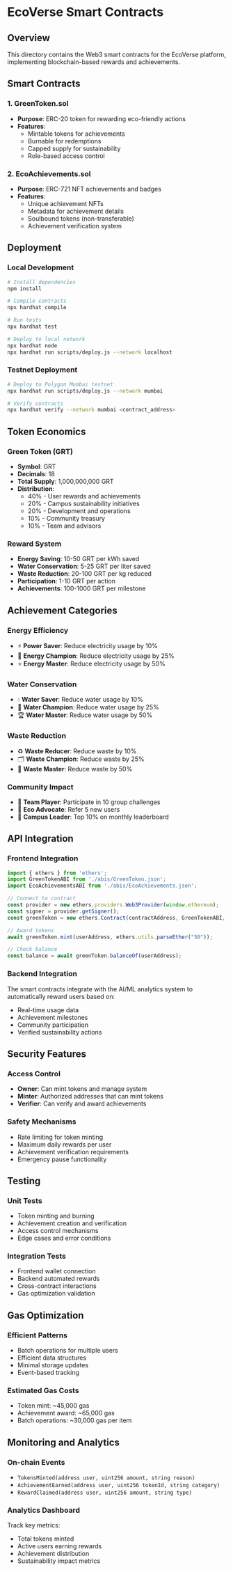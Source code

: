 # EcoVerse Smart Contracts

## Overview
This directory contains the Web3 smart contracts for the EcoVerse platform, implementing blockchain-based rewards and achievements.

## Smart Contracts

### 1. GreenToken.sol
- **Purpose**: ERC-20 token for rewarding eco-friendly actions
- **Features**: 
  - Mintable tokens for achievements
  - Burnable for redemptions
  - Capped supply for sustainability
  - Role-based access control

### 2. EcoAchievements.sol
- **Purpose**: ERC-721 NFT achievements and badges
- **Features**:
  - Unique achievement NFTs
  - Metadata for achievement details
  - Soulbound tokens (non-transferable)
  - Achievement verification system

## Deployment

### Local Development
```bash
# Install dependencies
npm install

# Compile contracts
npx hardhat compile

# Run tests
npx hardhat test

# Deploy to local network
npx hardhat node
npx hardhat run scripts/deploy.js --network localhost
```

### Testnet Deployment
```bash
# Deploy to Polygon Mumbai testnet
npx hardhat run scripts/deploy.js --network mumbai

# Verify contracts
npx hardhat verify --network mumbai <contract_address>
```

## Token Economics

### Green Token (GRT)
- **Symbol**: GRT
- **Decimals**: 18
- **Total Supply**: 1,000,000,000 GRT
- **Distribution**:
  - 40% - User rewards and achievements
  - 20% - Campus sustainability initiatives
  - 20% - Development and operations
  - 10% - Community treasury
  - 10% - Team and advisors

### Reward System
- **Energy Saving**: 10-50 GRT per kWh saved
- **Water Conservation**: 5-25 GRT per liter saved
- **Waste Reduction**: 20-100 GRT per kg reduced
- **Participation**: 1-10 GRT per action
- **Achievements**: 100-1000 GRT per milestone

## Achievement Categories

### Energy Efficiency
- ⚡ **Power Saver**: Reduce electricity usage by 10%
- 🔋 **Energy Champion**: Reduce electricity usage by 25%
- ⭐ **Energy Master**: Reduce electricity usage by 50%

### Water Conservation
- 💧 **Water Saver**: Reduce water usage by 10%
- 🌊 **Water Champion**: Reduce water usage by 25%
- 🏆 **Water Master**: Reduce water usage by 50%

### Waste Reduction
- ♻️ **Waste Reducer**: Reduce waste by 10%
- 🗂️ **Waste Champion**: Reduce waste by 25%
- 🏅 **Waste Master**: Reduce waste by 50%

### Community Impact
- 👥 **Team Player**: Participate in 10 group challenges
- 📢 **Eco Advocate**: Refer 5 new users
- 🌱 **Campus Leader**: Top 10% on monthly leaderboard

## API Integration

### Frontend Integration
```javascript
import { ethers } from 'ethers';
import GreenTokenABI from './abis/GreenToken.json';
import EcoAchievementsABI from './abis/EcoAchievements.json';

// Connect to contract
const provider = new ethers.providers.Web3Provider(window.ethereum);
const signer = provider.getSigner();
const greenToken = new ethers.Contract(contractAddress, GreenTokenABI, signer);

// Award tokens
await greenToken.mint(userAddress, ethers.utils.parseEther("50"));

// Check balance
const balance = await greenToken.balanceOf(userAddress);
```

### Backend Integration
The smart contracts integrate with the AI/ML analytics system to automatically reward users based on:
- Real-time usage data
- Achievement milestones
- Community participation
- Verified sustainability actions

## Security Features

### Access Control
- **Owner**: Can mint tokens and manage system
- **Minter**: Authorized addresses that can mint tokens
- **Verifier**: Can verify and award achievements

### Safety Mechanisms
- Rate limiting for token minting
- Maximum daily rewards per user
- Achievement verification requirements
- Emergency pause functionality

## Testing

### Unit Tests
- Token minting and burning
- Achievement creation and verification
- Access control mechanisms
- Edge cases and error conditions

### Integration Tests
- Frontend wallet connection
- Backend automated rewards
- Cross-contract interactions
- Gas optimization validation

## Gas Optimization

### Efficient Patterns
- Batch operations for multiple users
- Efficient data structures
- Minimal storage updates
- Event-based tracking

### Estimated Gas Costs
- Token mint: ~45,000 gas
- Achievement award: ~65,000 gas
- Batch operations: ~30,000 gas per item

## Monitoring and Analytics

### On-chain Events
- `TokensMinted(address user, uint256 amount, string reason)`
- `AchievementEarned(address user, uint256 tokenId, string category)`
- `RewardClaimed(address user, uint256 amount, string type)`

### Analytics Dashboard
Track key metrics:
- Total tokens minted
- Active users earning rewards
- Achievement distribution
- Sustainability impact metrics
